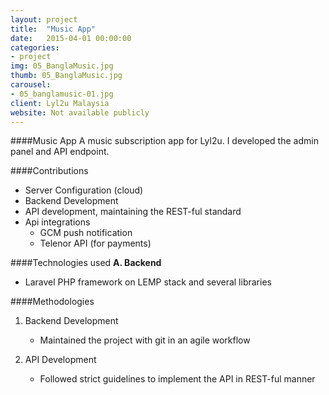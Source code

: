 ```yaml
---
layout: project
title:  "Music App"
date:   2015-04-01 00:00:00
categories:
- project
img: 05_BanglaMusic.jpg
thumb: 05_BanglaMusic.jpg
carousel:
- 05_banglamusic-01.jpg
client: Lyl2u Malaysia
website: Not available publicly
---
```

####Music App
A music subscription app for Lyl2u. I developed the admin panel and API endpoint.

####Contributions
- Server Configuration (cloud)
- Backend Development
- API development, maintaining the REST-ful standard
- Api integrations
   - GCM push notification
   - Telenor API (for payments)

####Technologies used
**A. Backend**

   - Laravel PHP framework on LEMP stack and several libraries

####Methodologies

1. Backend Development

   - Maintained the project with git in an agile workflow
   
2. API Development

   - Followed strict guidelines to implement the API in REST-ful manner
